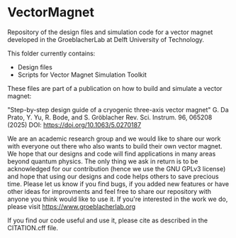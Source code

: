 # VectorMagnet
Repository of the design files and simulation code for a vector magnet developed in the GroeblacherLab at Delft University of Technology.

This folder currently contains:
  - Design files
  - Scripts for Vector Magnet Simulation Toolkit

These files are part of a publication on how to build and simulate a vector magnet:

"Step-by-step design guide of a cryogenic three-axis vector magnet"
G. Da Prato, Y. Yu, R. Bode, and S. Gröblacher
Rev. Sci. Instrum. 96, 065208 (2025)
DOI: https://doi.org/10.1063/5.0270187

We are an academic research group and we would like to share our work with everyone out there who also wants to build their own vector magnet. We hope that our designs and code will find applications in many areas beyond quantum physics. The only thing we ask in return is to be acknowledged for our contribution (hence we use the GNU GPLv3 license) and hope that using our designs and code helps others to save precious time. Please let us know if you find bugs, if you added new features or have other ideas for improvments and feel free to share our repository with anyone you think would like to use it. If you're interested in the work we do, please visit https://www.groeblacherlab.org

If you find our code useful and use it, please cite as described in the CITATION.cff file.

